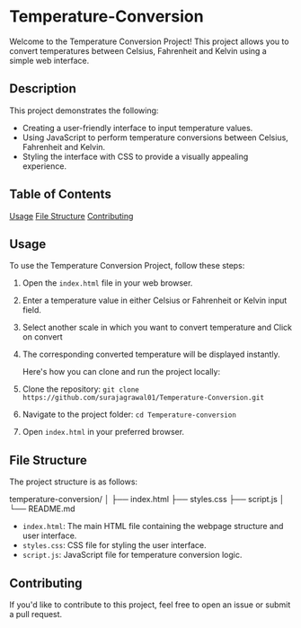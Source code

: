 # Temperature-Conversion
Welcome to the Temperature Conversion Project! This project allows you to convert temperatures between Celsius, Fahrenheit and Kelvin using a simple web interface.

## Description

This project demonstrates the following:

- Creating a user-friendly interface to input temperature values.
- Using JavaScript to perform temperature conversions between Celsius, Fahrenheit and Kelvin.
- Styling the interface with CSS to provide a visually appealing experience.

## Table of Contents
  [Usage](#usage)
  [File Structure](#file-structure)
  [Contributing](#contributing)

## Usage
To use the Temperature Conversion Project, follow these steps:

1. Open the `index.html` file in your web browser.
2. Enter a temperature value in either Celsius or Fahrenheit or Kelvin input field.
3. Select another scale in which you want to convert temperature and Click on convert
4. The corresponding converted temperature will be displayed instantly.

   Here's how you can clone and run the project locally:

1. Clone the repository: `git clone https://github.com/surajagrawal01/Temperature-Conversion.git`
2. Navigate to the project folder: `cd Temperature-conversion`
3. Open `index.html` in your preferred browser.

## File Structure

The project structure is as follows:

temperature-conversion/
│
├── index.html
├── styles.css
├── script.js
│
└── README.md

- `index.html`: The main HTML file containing the webpage structure and user interface.
- `styles.css`: CSS file for styling the user interface.
- `script.js`: JavaScript file for temperature conversion logic.

## Contributing

If you'd like to contribute to this project, feel free to open an issue or submit a pull request.





